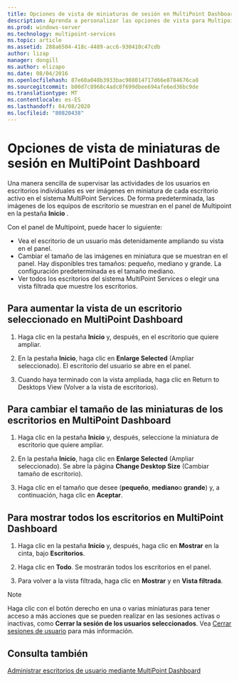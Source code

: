 ```yaml
---
title: Opciones de vista de miniaturas de sesión en MultiPoint Dashboard
description: Aprenda a personalizar las opciones de vista para Multipoint Services
ms.prod: windows-server
ms.technology: multipoint-services
ms.topic: article
ms.assetid: 288a6504-418c-4489-acc6-930410c47cdb
author: lizap
manager: dongill
ms.author: elizapo
ms.date: 08/04/2016
ms.openlocfilehash: 87e60a048b3933bac988014717d66e8784676ca8
ms.sourcegitcommit: b00d7c8968c4adc8f699dbee694afe6ed36bc9de
ms.translationtype: MT
ms.contentlocale: es-ES
ms.lasthandoff: 04/08/2020
ms.locfileid: "80820438"
---
```

# <a name="view-options-for-session-thumbnails-in-multipoint-dashboard"></a>Opciones de vista de miniaturas de sesión en MultiPoint Dashboard
Una manera sencilla de supervisar las actividades de los usuarios en escritorios individuales es ver imágenes en miniatura de cada escritorio activo en el sistema MultiPoint Services. De forma predeterminada, las imágenes de los equipos de escritorio se muestran en el panel de Multipoint en la pestaña **Inicio** .  
  
Con el panel de Multipoint, puede hacer lo siguiente:  
  
- Vea el escritorio de un usuario más detenidamente ampliando su vista en el panel.  
- Cambiar el tamaño de las imágenes en miniatura que se muestran en el panel. Hay disponibles tres tamaños: pequeño, mediano y grande. La configuración predeterminada es el tamaño mediano.  
- Ver todos los escritorios del sistema MultiPoint Services o elegir una vista filtrada que muestre los escritorios.  
  
## <a name="to-enlarge-the-view-of-a-selected-desktop-in-multipoint-dashboard"></a>Para aumentar la vista de un escritorio seleccionado en MultiPoint Dashboard  
  
1.  Haga clic en la pestaña **Inicio** y, después, en el escritorio que quiere ampliar.  
  
2.  En la pestaña **Inicio**, haga clic en **Enlarge Selected** (Ampliar seleccionado). El escritorio del usuario se abre en el panel.  
  
3.  Cuando haya terminado con la vista ampliada, haga clic en Return to Desktops View (Volver a la vista de escritorios).  
  
## <a name="to-change-the-size-of-desktop-thumbnails-in-multipoint-dashboard"></a>Para cambiar el tamaño de las miniaturas de los escritorios en MultiPoint Dashboard  
  
1.  Haga clic en la pestaña **Inicio** y, después, seleccione la miniatura de escritorio que quiere ampliar.  
  
2.  En la pestaña **Inicio**, haga clic en **Enlarge Selected** (Ampliar seleccionado). Se abre la página **Change Desktop Size** (Cambiar tamaño de escritorio).  
  
3.  Haga clic en el tamaño que desee (**pequeño**, **mediano**o **grande**) y, a continuación, haga clic en **Aceptar**.  
  
## <a name="to-show-all-desktops-in-multipoint-dashboard"></a>Para mostrar todos los escritorios en MultiPoint Dashboard  
  
1.  Haga clic en la pestaña **Inicio** y, después, haga clic en **Mostrar** en la cinta, bajo **Escritorios**.  
  
2.  Haga clic en **Todo**. Se mostrarán todos los escritorios en el panel.  
  
3.  Para volver a la vista filtrada, haga clic en **Mostrar** y en **Vista filtrada**.  

>[!NOTE] 
> Haga clic con el botón derecho en una o varias miniaturas para tener acceso a más acciones que se pueden realizar en las sesiones activas o inactivas, como **Cerrar la sesión de los usuarios seleccionados**. Vea [Cerrar sesiones de usuario](Log-Off-User-Sessions.md) para más información.

## <a name="see-also"></a>Consulta también  
[Administrar escritorios de usuario mediante MultiPoint Dashboard](Manage-User-Desktops-Using-MultiPoint-Dashboard.md)